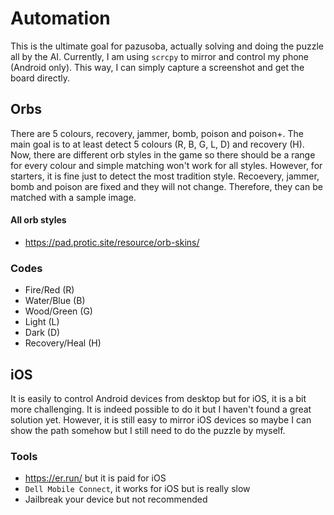 # Automation
This is the ultimate goal for pazusoba, actually solving and doing the puzzle all by the AI. Currently, I am using `scrcpy` to mirror and control my phone (Android only). This way, I can simply capture a screenshot and get the board directly.

## Orbs
There are 5 colours, recovery, jammer, bomb, poison and poison+. The main goal is to at least detect 5 colours (R, B, G, L, D) and recovery (H). 
Now, there are different orb styles in the game so there should be a range for every colour and simple matching won't work for all styles. 
However, for starters, it is fine just to detect the most tradition style. 
Recoevery, jammer, bomb and poison are fixed and they will not change. Therefore, they can be matched with a sample image.

#### All orb styles
- https://pad.protic.site/resource/orb-skins/

### Codes
- Fire/Red (R)
- Water/Blue (B)
- Wood/Green (G)
- Light (L)
- Dark (D)
- Recovery/Heal (H)

## iOS
It is easily to control Android devices from desktop but for iOS, it is a bit more challenging. It is indeed possible to do it but I haven't found a great solution yet. However, it is still easy to mirror iOS devices so maybe I can show the path somehow but I still need to do the puzzle by myself.

### Tools
- https://er.run/ but it is paid for iOS
- `Dell Mobile Connect`, it works for iOS but is really slow
- Jailbreak your device but not recommended
